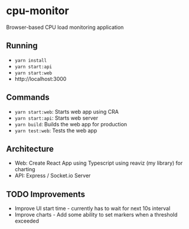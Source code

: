 # cpu-monitor
Browser-based CPU load monitoring application

## Running
- `yarn install`
- `yarn start:api`
- `yarn start:web`
- http://localhost:3000

## Commands
- `yarn start:web`: Starts web app using CRA
- `yarn start:api`: Starts web server
- `yarn build`: Builds the web app for production
- `yarn test:web`: Tests the web app

## Architecture
- Web: Create React App using Typescript using reaviz (my library) for charting
- API: Express / Socket.io Server

## TODO Improvements
- Improve UI start time - currently has to wait for next 10s interval
- Improve charts - Add some ability to set markers when a threshold exceeded
